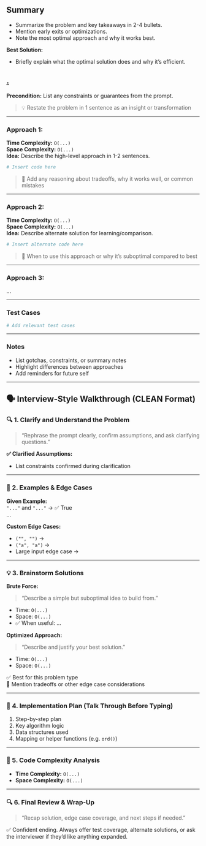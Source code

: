 ## Summary
- Summarize the problem and key takeaways in 2-4 bullets.
- Mention early exits or optimizations.
- Note the most optimal approach and why it works best.

**Best Solution:** <Insert Best Approach Title>  
- Briefly explain what the optimal solution does and why it’s efficient.

## [<Problem Number>. <Problem Title>](<LeetCode Link>)
**Precondition:** List any constraints or guarantees from the prompt.

> 💡 Restate the problem in 1 sentence as an insight or transformation

---

### Approach 1: <Approach Name>
**Time Complexity:** `O(...)`  
**Space Complexity:** `O(...)`  
**Idea:** Describe the high-level approach in 1-2 sentences.

```python
# Insert code here
```

> 🧠 Add any reasoning about tradeoffs, why it works well, or common mistakes

---

### Approach 2: <Optional Second Approach>
**Time Complexity:** `O(...)`  
**Space Complexity:** `O(...)`  
**Idea:** Describe alternate solution for learning/comparison.

```python
# Insert alternate code here
```

> 🧠 When to use this approach or why it’s suboptimal compared to best

---

### Approach 3: <Optional Third Approach>
...

---

### Test Cases
```python
# Add relevant test cases
```

---

### Notes
- List gotchas, constraints, or summary notes
- Highlight differences between approaches
- Add reminders for future self

---

## 🗣️ Interview-Style Walkthrough (CLEAN Format)

### 🔍 1. Clarify and Understand the Problem
> “Rephrase the prompt clearly, confirm assumptions, and ask clarifying questions.”

**✅ Clarified Assumptions:**
- List constraints confirmed during clarification

---

### 🔬 2. Examples & Edge Cases

**Given Example:**  
`"..."` and `"..."` → ✅ True  
...

**Custom Edge Cases:**  
- `("", "")` →  
- `("a", "a")` →  
- Large input edge case →  

---

### 💡 3. Brainstorm Solutions

**Brute Force:**
> “Describe a simple but suboptimal idea to build from.”

- Time: `O(...)`
- Space: `O(...)`
- ✅ When useful: ...

**Optimized Approach:**
> “Describe and justify your best solution.”

- Time: `O(...)`
- Space: `O(...)`

✅ Best for this problem type  
🧠 Mention tradeoffs or other edge case considerations

---

### 🧱 4. Implementation Plan (Talk Through Before Typing)

1. Step-by-step plan
2. Key algorithm logic
3. Data structures used
4. Mapping or helper functions (e.g. `ord()`)

---

### 🧠 5. Code Complexity Analysis

- **Time Complexity:** `O(...)`  
- **Space Complexity:** `O(...)`

---

### 🔍 6. Final Review & Wrap-Up

> “Recap solution, edge case coverage, and next steps if needed.”

✅ Confident ending. Always offer test coverage, alternate solutions, or ask the interviewer if they’d like anything expanded.
